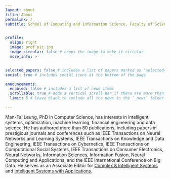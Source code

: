 ```yaml
---
layout: about
title: About
permalink: /
subtitle: School of Computing and Information Science, Faculty of Science and Engineering, Anglia Ruskin University, Cambridge, UK


profile:
  align: right
  image: prof_pic.jpg
  image_circular: false # crops the image to make it circular
  more_info: >


selected_papers: false # includes a list of papers marked as "selected={true}"
social: true # includes social icons at the bottom of the page

announcements:
  enabled: false # includes a list of news items
  scrollable: true # adds a vertical scroll bar if there are more than 3 news items
  limit: 5 # leave blank to include all the news in the `_news` folder

---
```

Man-Fai Leung, PhD in Computer Science, has interests in intelligent systems, optimization, machine learning, financial engineering and data science. He has authored more than 80 publications, including papers in prestigious journals and conferences such as IEEE Transactions on Neural Networks and Learning Systems, IEEE Transactions on Knowledge and Data Engineering, IEEE Transactions on Cybernetics, IEEE Transactions on Computational Social Systems, IEEE Transactions on Consumer Electronics, Neural Networks, Information Sciences, Information Fusion, Neural Computing and Applications, and the IEEE International Conference on Big Data. He serves as an Associate Editor for [Complex & Intelligent Systems](https://link.springer.com/journal/40747) and [Intelligent Systems with Applications](https://www.sciencedirect.com/journal/intelligent-systems-with-applications). 

